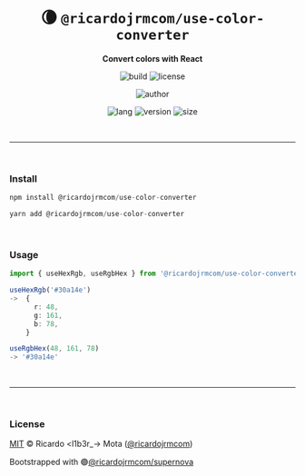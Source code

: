<div align="center">

# 🌘 `@ricardojrmcom/use-color-converter`

<b>Convert colors with React</b>

![build](https://img.shields.io/github/workflow/status/ricardojrmcom/use-color-converter/Continuous%20Integration?style=for-the-badge)
![license](https://img.shields.io/github/license/ricardojrmcom/use-color-converter?style=for-the-badge)

![author](<https://img.shields.io/badge/Author-Ricardo%20%3Cl1b3r__--%3E%20Mota%20(%40ricardojrmcom)-orange?style=for-the-badge>)

![lang](https://img.shields.io/github/languages/top/ricardojrmcom/use-color-converter?style=for-the-badge)
![version](https://img.shields.io/npm/v/@ricardojrmcom/use-color-converter?style=for-the-badge)
![size](https://img.shields.io/bundlephobia/min/@ricardojrmcom/use-color-converter?style=for-the-badge)

</div>

<br />

---

<br />

### <b>Install</b>

```ts
npm install @ricardojrmcom/use-color-converter

yarn add @ricardojrmcom/use-color-converter
```

<br />

### <b>Usage</b>

```ts
import { useHexRgb, useRgbHex } from '@ricardojrmcom/use-color-converter';

useHexRgb('#30a14e')
->  {
      r: 48,
      g: 161,
      b: 78,
    }

useRgbHex(48, 161, 78)
-> '#30a14e'
```

<br />

---

<br />

### <b>License</b>

[MIT](https://github.com/ricardojrmcom/use-color-converter/blob/main/LICENSE) © Ricardo <l1b3r\_-> Mota ([@ricardojrmcom](https://github.com/ricardojrmcom))

Bootstrapped with 🟣[@ricardojrmcom/supernova](https://github.com/ricardojrmcom/supernova)

<br />
